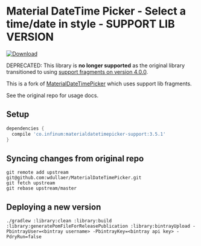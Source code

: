 # Material DateTime Picker - Select a time/date in style - SUPPORT LIB VERSION

[ ![Download](https://api.bintray.com/packages/infinum/android/materialdatetimepicker-support/images/download.svg) ](https://bintray.com/infinum/android/materialdatetimepicker-support/_latestVersion) 

DEPRECATED:
This library is **no longer supported** as the original library transitioned to using [support fragments on version 4.0.0](https://github.com/wdullaer/MaterialDateTimePicker/issues/451).

This is a fork of [MaterialDateTimePicker](https://github.com/wdullaer/MaterialDateTimePicker) which uses support lib fragments.

See the original repo for usage docs.

## Setup

```groovy
dependencies {
  compile 'co.infinum:materialdatetimepicker-support:3.5.1'
}
```

## Syncing changes from original repo

```shell
git remote add upstream git@github.com:wdullaer/MaterialDateTimePicker.git
git fetch upstream
git rebase upstream/master
```

## Deploying a new version

```shell
./gradlew :library:clean :library:build :library:generatePomFileForReleasePublication :library:bintrayUpload -PbintrayUser=<bintray username> -PbintrayKey=<bintray api key> -PdryRun=false
```

